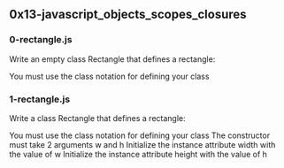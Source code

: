 ## 0x13-javascript_objects_scopes_closures

### 0-rectangle.js 

Write an empty class Rectangle that defines a rectangle:

You must use the class notation for defining your class

### 1-rectangle.js

Write a class Rectangle that defines a rectangle:

You must use the class notation for defining your class
The constructor must take 2 arguments w and h
Initialize the instance attribute width with the value of w
Initialize the instance attribute height with the value of h


